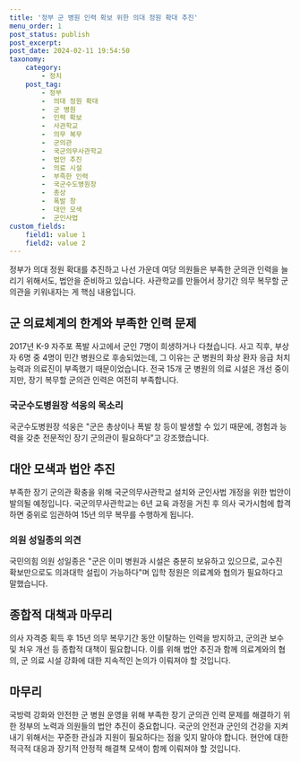 ```yaml
---
title: '정부 군 병원 인력 확보 위한 의대 정원 확대 추진'
menu_order: 1
post_status: publish
post_excerpt: 
post_date: 2024-02-11 19:54:50
taxonomy:
    category:
        - 정치
    post_tag:
        - 정부
        -  의대 정원 확대
        -  군 병원
        -  인력 확보
        -  사관학교
        -  의무 복무
        -  군의관
        -  국군의무사관학교
        -  법안 추진
        -  의료 시설
        -  부족한 인력
        -  국군수도병원장
        -  총상
        -  폭발 창
        -  대안 모색
        -  군인사법
custom_fields:
    field1: value 1
    field2: value 2
---
```


정부가 의대 정원 확대를 추진하고 나선 가운데 여당 의원들은 부족한 군의관 인력을 늘리기 위해서도, 법안을 준비하고 있습니다. 사관학교를 만들어서 장기간 의무 복무할 군의관을 키워내자는 게 핵심 내용입니다.
## 군 의료체계의 한계와 부족한 인력 문제
2017년 K-9 자주포 폭발 사고에서 군인 7명이 희생하거나 다쳤습니다. 사고 직후, 부상자 6명 중 4명이 민간 병원으로 후송되었는데, 그 이유는 군 병원의 화상 환자 응급 처치 능력과 의료진이 부족했기 때문이었습니다. 전국 15개 군 병원의 의료 시설은 개선 중이지만, 장기 복무할 군의관 인력은 여전히 부족합니다. 
### 국군수도병원장 석웅의 목소리
국군수도병원장 석웅은 "군은 총상이나 폭발 창 등이 발생할 수 있기 때문에, 경험과 능력을 갖춘 전문적인 장기 군의관이 필요하다"고 강조했습니다.
## 대안 모색과 법안 추진
부족한 장기 군의관 확충을 위해 국군의무사관학교 설치와 군인사법 개정을 위한 법안이 발의될 예정입니다. 국군의무사관학교는 6년 교육 과정을 거친 후 의사 국가시험에 합격하면 중위로 임관하여 15년 의무 복무를 수행하게 됩니다.
### 의원 성일종의 의견
국민의힘 의원 성일종은 "군은 이미 병원과 시설은 충분히 보유하고 있으므로, 교수진 확보만으로도 의과대학 설립이 가능하다"며 입학 정원은 의료계와 협의가 필요하다고 말했습니다.
## 종합적 대책과 마무리
의사 자격증 획득 후 15년 의무 복무기간 동안 이탈하는 인력을 방지하고, 군의관 보수 및 처우 개선 등 종합적 대책이 필요합니다. 이를 위해 법안 추진과 함께 의료계와의 협의, 군 의료 시설 강화에 대한 지속적인 논의가 이뤄져야 할 것입니다.
## 마무리
국방력 강화와 안전한 군 병원 운영을 위해 부족한 장기 군의관 인력 문제를 해결하기 위한 정부의 노력과 의원들의 법안 추진이 중요합니다. 국군의 안전과 군인의 건강을 지켜내기 위해서는 꾸준한 관심과 지원이 필요하다는 점을 잊지 말아야 합니다. 현안에 대한 적극적 대응과 장기적 안정적 해결책 모색이 함께 이뤄져야 할 것입니다.
